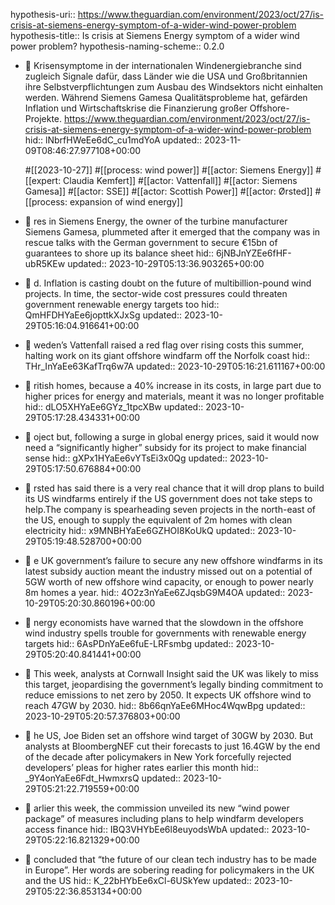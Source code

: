 hypothesis-uri:: https://www.theguardian.com/environment/2023/oct/27/is-crisis-at-siemens-energy-symptom-of-a-wider-wind-power-problem
hypothesis-title:: Is crisis at Siemens Energy symptom of a wider wind power problem?
hypothesis-naming-scheme:: 0.2.0

- 📝 Krisensymptome in der internationalen Windenergiebranche sind zugleich Signale dafür, dass Länder wie die USA und Großbritannien ihre Selbstverpflichtungen zum Ausbau des Windsektors nicht einhalten werden. Während Siemens Gamesa Qualitätsprobleme hat, gefärden Inflation und Wirtschaftskrise die Finanzierung großer Offshore-Projekte. https://www.theguardian.com/environment/2023/oct/27/is-crisis-at-siemens-energy-symptom-of-a-wider-wind-power-problem
  hid:: lNbrfHWeEe6dC_cu1mdYoA
  updated:: 2023-11-09T08:46:27.977108+00:00
  
  
  
   #[[2023-10-27]] #[[process: wind power]] #[[actor: Siemens Energy]] #[[expert: Claudia Kemfert]] #[[actor: Vattenfall]] #[[actor: Siemens Gamesa]] #[[actor: SSE]] #[[actor: Scottish Power]] #[[actor: Ørsted]] #[[process: expansion of wind energy]]
- 📌 res in Siemens Energy, the owner of the turbine manufacturer Siemens Gamesa, plummeted after it emerged that the company was in rescue talks with the German government to secure €15bn of guarantees to shore up its balance sheet
  hid:: 6jNBJnYZEe6fHF-ubR5KEw
  updated:: 2023-10-29T05:13:36.903265+00:00
- 📌 d. Inflation is casting doubt on the future of multibillion-pound wind projects. In time, the sector-wide cost pressures could threaten government renewable energy targets too
  hid:: QmHFDHYaEe6jopttkXJxSg
  updated:: 2023-10-29T05:16:04.916641+00:00
- 📌 weden’s Vattenfall raised a red flag over rising costs this summer, halting work on its giant offshore windfarm off the Norfolk coast
  hid:: THr_InYaEe63KafTrq6w7A
  updated:: 2023-10-29T05:16:21.611167+00:00
- 📌 ritish homes, because a 40% increase in its costs, in large part due to higher prices for energy and materials, meant it was no longer profitable
  hid:: dLO5XHYaEe6GYz_1tpcXBw
  updated:: 2023-10-29T05:17:28.434331+00:00
- 📌 oject but, following a surge in global energy prices, said it would now need a “significantly higher” subsidy for its project to make financial sense
  hid:: gXPx1HYaEe6vYTsEi3x0Qg
  updated:: 2023-10-29T05:17:50.676884+00:00
- 📌 rsted has said there is a very real chance that it will drop plans to build its US windfarms entirely if the US government does not take steps to help.The company is spearheading seven projects in the north-east of the US, enough to supply the equivalent of 2m homes with clean electricity
  hid:: x9MNBHYaEe6GZHOI8KoUkQ
  updated:: 2023-10-29T05:19:48.528700+00:00
- 📌 e UK government’s failure to secure any new offshore windfarms in its latest subsidy auction meant the industry missed out on a potential of 5GW worth of new offshore wind capacity, or enough to power nearly 8m homes a year.
  hid:: 4O2z3nYaEe6ZJqsbG9M4OA
  updated:: 2023-10-29T05:20:30.860196+00:00
- 📌 nergy economists have warned that the slowdown in the offshore wind industry spells trouble for governments with renewable energy targets
  hid:: 6AsPDnYaEe6fuE-LRFsmbg
  updated:: 2023-10-29T05:20:40.841441+00:00
- 📌 This week, analysts at Cornwall Insight said the UK was likely to miss this target, jeopardising the government’s legally binding commitment to reduce emissions to net zero by 2050. It expects UK offshore wind to reach 47GW by 2030.
  hid:: 8b66qnYaEe6MHoc4WqwBpg
  updated:: 2023-10-29T05:20:57.376803+00:00
- 📌 he US, Joe Biden set an offshore wind target of 30GW by 2030. But analysts at BloombergNEF cut their forecasts to just 16.4GW by the end of the decade after policymakers in New York forcefully rejected developers’ pleas for higher rates earlier this month
  hid:: _9Y4onYaEe6Fdt_HwmxrsQ
  updated:: 2023-10-29T05:21:22.719559+00:00
- 📌 arlier this week, the commission unveiled its new “wind power package” of measures including plans to help windfarm developers access finance
  hid:: IBQ3VHYbEe6l8euyodsWbA
  updated:: 2023-10-29T05:22:16.821329+00:00
- 📌 concluded that “the future of our clean tech industry has to be made in Europe”. Her words are sobering reading for policymakers in the UK and the US
  hid:: K_22bHYbEe6xCl-6USkYew
  updated:: 2023-10-29T05:22:36.853134+00:00